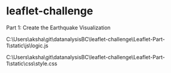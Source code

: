 # leaflet-challenge
Part 1: Create the Earthquake Visualization

C:\Users\aksha\git\datanalysisBC\leaflet-challenge\Leaflet-Part-1\static\js\logic.js

C:\Users\aksha\git\datanalysisBC\leaflet-challenge\Leaflet-Part-1\static\css\style.css
